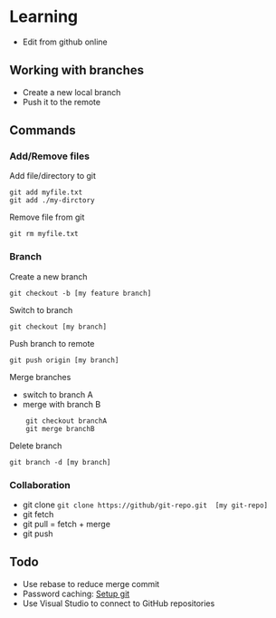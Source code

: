 
# Learning

- Edit from github online

## Working with branches
- Create a new local branch
- Push it to the remote 

## Commands

### Add/Remove files

Add file/directory to git

``` 
git add myfile.txt 
git add ./my-dirctory 

```

Remove file from git

``` git rm myfile.txt ```

### Branch

Create a new branch

``` git checkout -b [my feature branch] ```

Switch to branch

``` git checkout [my branch] ```

Push branch to remote

``` git push origin [my branch] ```

Merge branches

- switch to branch A
- merge with branch B  

```
    git checkout branchA 
    git merge branchB
```

Delete branch

``` git branch -d [my branch] ```


### Collaboration

- git clone   ``` git clone https://github/git-repo.git  [my git-repo] ```
- git fetch 
- git pull  = fetch + merge
- git push


## Todo
- Use rebase to reduce merge commit
- Password caching: [Setup git](https://help.github.com/articles/set-up-git/)
- Use Visual Studio to connect to GitHub repositories
